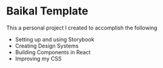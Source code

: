 # Baikal Template

This a personal project I created to accomplish the following
- Setting up and using Storybook
- Creating Design Systems
- Building Components in React
- Improving my CSS



